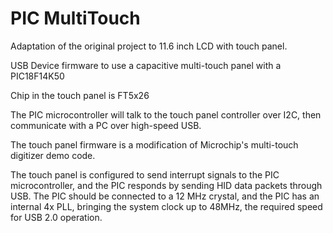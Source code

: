 PIC MultiTouch
==============

Adaptation of the original project to 11.6 inch LCD with touch panel.

USB Device firmware to use a capacitive multi-touch panel with a PIC18F14K50

Chip in the touch panel is FT5x26

The PIC microcontroller will talk to the touch panel controller over I2C, then communicate with a PC over high-speed USB.

The touch panel firmware is a modification of Microchip's multi-touch digitizer demo code.

The touch panel is configured to send interrupt signals to the PIC microcontroller, and the PIC responds by sending HID data packets through USB. The PIC should be connected to a 12 MHz crystal, and the PIC has an internal 4x PLL, bringing the system clock up to 48MHz, the required speed for USB 2.0 operation.
